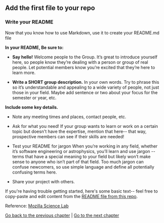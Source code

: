 ## Add the first file to your repo

### Write your README

Now that you know how to use Markdown, use it to create your README.md file

**In your README, Be sure  to:**

- **Say hello!** Welcome people to the Group. It’s great to introduce yourself here, so people know they’re dealing with a person or group of real people. Let potential members know you’re excited that they’re here to learn more.

- **Write a SHORT group description.** In your own words. Try to phrase this so it’s understandable and appealing to a wide variety of people, not just those in your field. Maybe add sentence or two about your focus for the semester or year, etc. 

**Include some key details.** 

- Note any meeting times and places, contact people, etc.

- Ask for what you need! If your group wants to learn or work on a certain topic but doesn't have the expertise, mention that here-- that way, prospective members can see if their skills are needed!

- Test your README for jargon When you’re working in any field, whether it’s software engineering or astrophysics, you’ll learn and use jargon -- terms that have a special meaning to your field but likely won’t make sense to anyone who isn’t part of that field. Too much jargon can confuse newcomers, so use simple language and define all potentially confusing terms here.

- Share your project with others.

If you're having trouble getting started, here's some basic text-- feel free to copy-paste and edit content from the [README file from this repo](./../README.md).

Reference: [Mozilla Science Lab](https://mozillascience.github.io/study-group-orientation/1.2-write-a-readme.html)

[Go back to the previous chapter](https://github.com/malvikasharan/developing_collaborative_document/blob/master/lessons/3-creating-my-first-repo.md) | [Go to the next chapter](https://github.com/malvikasharan/developing_collaborative_document/blob/master/lessons/5-more-github-features.md)
